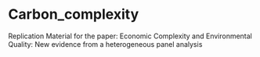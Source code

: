 # Carbon_complexity
Replication Material for the paper: Economic Complexity and Environmental Quality: New evidence from a heterogeneous panel analysis
